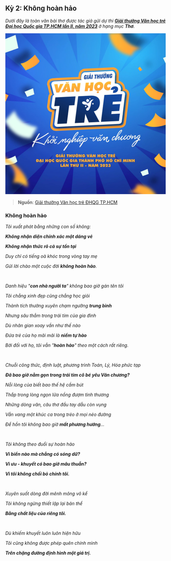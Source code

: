## Kỳ 2: Không hoàn hảo

_Dưới đây là toàn văn bài thơ được tác giả gửi dự thi **[Giải thưởng Văn học trẻ Đại học Quốc gia TP.HCM lần II, năm 2023](https://vanhoctre.vnuhcm.edu.vn/)** ở hạng mục **Thơ**._

![Youth Literature](../img/image2.jpg)

> **Nguồn**: [Giải thưởng Văn học trẻ ĐHQG TP.HCM](https://www.facebook.com/vanhoctre.vnuhcm/)

### Không hoàn hảo

_Tôi xuất phát bằng những con số không:_

**_Không nhận diện chính xác một dáng vẻ_**

**_Không nhận thức rõ cả sự tồn tại_**

_Duy chỉ có tiếng oà khóc trong vòng tay mẹ_

_Gửi lời chào một cuộc đời **không hoàn hảo**._

<br />

_Danh hiệu "**con nhà người ta**" không bao giờ gán tên tôi_

_Tôi chẳng xinh đẹp cũng chẳng học giỏi_

_Thành tích thường xuyên chạm ngưỡng **trung bình**_

_Nhưng sâu thẳm trong trái tim của gia đình_

_Dù nhân gian xoay vần như thế nào_

_Đứa trẻ của họ mãi mãi là **niềm tự hào**_

_Bởi đối với họ, tôi vẫn "**hoàn hảo**" theo một cách rất riêng._

<br />

_Chuỗi công thức, định luật, phương trình Toán, Lý, Hóa phức tạp_

_**Đã bao giờ nằm gọn trong trái tim cô bé yêu Văn chương?**_

_Nỗi lòng của biết bao thế hệ cầm bút_

_Thắp trong lòng ngọn lửa nồng đượm tình thương_

_Những dòng văn, câu thơ đầu tay dẫu còn vụng_

_Vẫn vang một khúc ca trong trẻo ở mọi nẻo đường_

_Để hồn tôi không bao giờ **mất phương hướng**..._

<br />

_Tôi không theo đuổi sự hoàn hảo_

**_Vì biển nào mà chẳng có sóng dữ?_**

**_Vì ưu - khuyết có bao giờ mâu thuẫn?_**

**_Vì tôi không chối bỏ chính tôi._**

<br />

_Xuyên suốt dòng đời mênh mông vô kể_

_Tôi không ngừng thiết lập lại bản thể_

**_Bằng chất liệu của riêng tôi._**

<br />

_Dù khiếm khuyết luôn luôn hiện hữu_

_Tôi cũng không được phép quên chính mình_

**_Trên chặng đường định hình một giá trị._**
